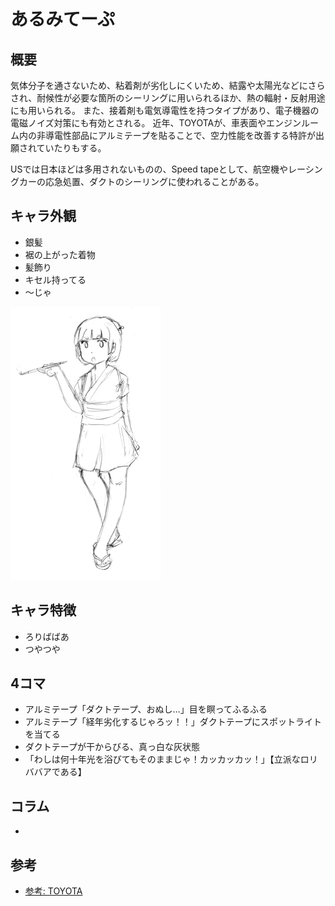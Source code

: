 # あるみてーぷ

## 概要

気体分子を通さないため、粘着剤が劣化しにくいため、結露や太陽光などにさらされ、耐候性が必要な箇所のシーリングに用いられるほか、熱の輻射・反射用途にも用いられる。
また、接着剤も電気導電性を持つタイプがあり、電子機器の電磁ノイズ対策にも有効とされる。
近年、TOYOTAが、車表面やエンジンルーム内の非導電性部品にアルミテープを貼ることで、空力性能を改善する特許が出願されていたりもする。

USでは日本ほどは多用されないものの、Speed tapeとして、航空機やレーシングカーの応急処置、ダクトのシーリングに使われることがある。

## キャラ外観

- 銀髪
- 裾の上がった着物
- 髪飾り
- キセル持ってる
- ～じゃ

![AluminiumTape](thumbs/AluminiumTape.png)

## キャラ特徴

- ろりばばあ
- つやつや

## 4コマ

- アルミテープ「ダクトテープ、おぬし…」目を瞑ってふるふる
- アルミテープ「経年劣化するじゃろッ！！」ダクトテープにスポットライトを当てる
- ダクトテープが干からびる、真っ白な灰状態
- 「わしは何十年光を浴びてもそのままじゃ！カッカッカッ！」【立派なロリババアである】

## コラム

- 

## 参考

- [参考: TOYOTA](https://astamuse.com/ja/published/JP/No/2016125398)
